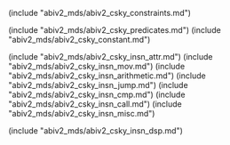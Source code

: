 
(include "abiv2_mds/abiv2_csky_constraints.md")

(include "abiv2_mds/abiv2_csky_predicates.md")
(include "abiv2_mds/abiv2_csky_constant.md")

(include "abiv2_mds/abiv2_csky_insn_attr.md")
(include "abiv2_mds/abiv2_csky_insn_mov.md")
(include "abiv2_mds/abiv2_csky_insn_arithmetic.md")
(include "abiv2_mds/abiv2_csky_insn_jump.md")
(include "abiv2_mds/abiv2_csky_insn_cmp.md")
(include "abiv2_mds/abiv2_csky_insn_call.md")
(include "abiv2_mds/abiv2_csky_insn_misc.md")

(include "abiv2_mds/abiv2_csky_insn_dsp.md")
